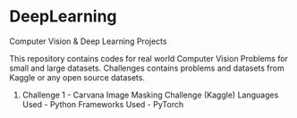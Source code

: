 # DeepLearning
Computer Vision &amp; Deep Learning Projects

This repository contains codes for real world Computer Vision Problems for small and large datasets.
Challenges contains problems and datasets from Kaggle or any open source datasets.


1. Challenge 1 - Carvana Image Masking Challenge (Kaggle)
Languages Used - Python
Frameworks Used - PyTorch

